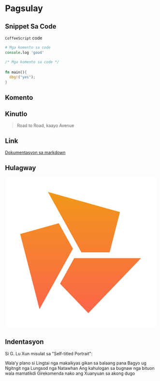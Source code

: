 [Markdown 全局注释]:#

# Pagsulay

## Snippet Sa Code

`CoffeeScript` code

```coffee
# Mga komento sa code
console.log 'good'


```

```rust
/* Mga komento sa code */

fn main(){
  dbg!("yes");
}
```

## Komento

<!-- HTML 注释 --> 

<!-- 多行注释 --> 

## Kinutlo

> Road to Road, kaayo Avenue

## Link

[Dokumentasyon sa markdown](https://github.com/xxai-art/xxai-art-md)

## Hulagway

![xxAI.Art Brand Identity](https://raw.githubusercontent.com/xxai-art/web/main/file/svg/logo.svg)

## Indentasyon

Si G. Lu Xun misulat sa "Self-titled Portrait":

  Wala’y plano si Lingtai nga makaikyas gikan sa balaang pana
  Bagyo ug Ngitngit nga Lungsod nga Natawhan
  Ang kahulogan sa bugnaw nga bituon wala mamatikdi
  Girekomenda nako ang Xuanyuan sa akong dugo


